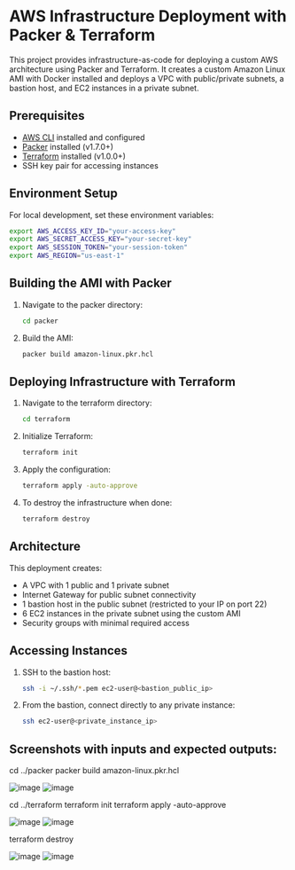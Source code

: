 # AWS Infrastructure Deployment with Packer & Terraform

This project provides infrastructure-as-code for deploying a custom AWS architecture using Packer and Terraform. It creates a custom Amazon Linux AMI with Docker installed and deploys a VPC with public/private subnets, a bastion host, and EC2 instances in a private subnet.

## Prerequisites

- [AWS CLI](https://aws.amazon.com/cli/) installed and configured
- [Packer](https://www.packer.io/downloads) installed (v1.7.0+)
- [Terraform](https://www.terraform.io/downloads.html) installed (v1.0.0+)
- SSH key pair for accessing instances

## Environment Setup


For local development, set these environment variables:

```bash
export AWS_ACCESS_KEY_ID="your-access-key"
export AWS_SECRET_ACCESS_KEY="your-secret-key"
export AWS_SESSION_TOKEN="your-session-token"
export AWS_REGION="us-east-1"
```

## Building the AMI with Packer

1. Navigate to the packer directory:
   ```bash
   cd packer
   ```

2. Build the AMI:
   ```bash
   packer build amazon-linux.pkr.hcl
   ```

## Deploying Infrastructure with Terraform

1. Navigate to the terraform directory:
   ```bash
   cd terraform
   ```

2. Initialize Terraform:
   ```bash
   terraform init
   ```

3. Apply the configuration:
   ```bash
   terraform apply -auto-approve
   ```

4. To destroy the infrastructure when done:
   ```bash
   terraform destroy
   ```

## Architecture

This deployment creates:
- A VPC with 1 public and 1 private subnet
- Internet Gateway for public subnet connectivity
- 1 bastion host in the public subnet (restricted to your IP on port 22)
- 6 EC2 instances in the private subnet using the custom AMI
- Security groups with minimal required access


## Accessing Instances

1. SSH to the bastion host:
   ```bash
   ssh -i ~/.ssh/*.pem ec2-user@<bastion_public_ip>
   ```

2. From the bastion, connect directly to any private instance:
   ```bash
   ssh ec2-user@<private_instance_ip>
   ```

## Screenshots with inputs and expected outputs:

cd ../packer
packer build amazon-linux.pkr.hcl

![image](https://github.com/user-attachments/assets/a09444fd-5d07-4c88-9b7f-a66886256abc)
![image](https://github.com/user-attachments/assets/94d53e7f-09e2-48b5-bfe8-9e1557c57d8a)


cd ../terraform
terraform init
terraform apply -auto-approve

![image](https://github.com/user-attachments/assets/6d22ace9-8ad4-4cc3-9438-8a8cea2a9c9b)
![image](https://github.com/user-attachments/assets/4bc1d53a-81e9-4677-bce4-4ee0f5830988)


terraform destroy

![image](https://github.com/user-attachments/assets/7e30818c-d1ec-4c79-9f62-99927aebd210)
![image](https://github.com/user-attachments/assets/bbe4fdfd-9a71-4d75-9013-2e829b711af1)




